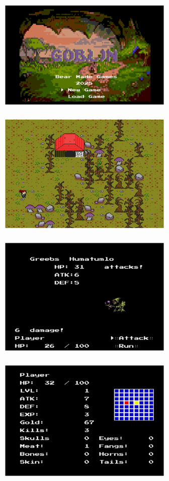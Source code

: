 ![screenshot1](./screenshots/goblintitle.png)

<br>

![screenshot2](./screenshots/world.png)

<br>

![screenshot3](./screenshots/battle.png)

<br>

![screenshot4](./screenshots/menu.png)